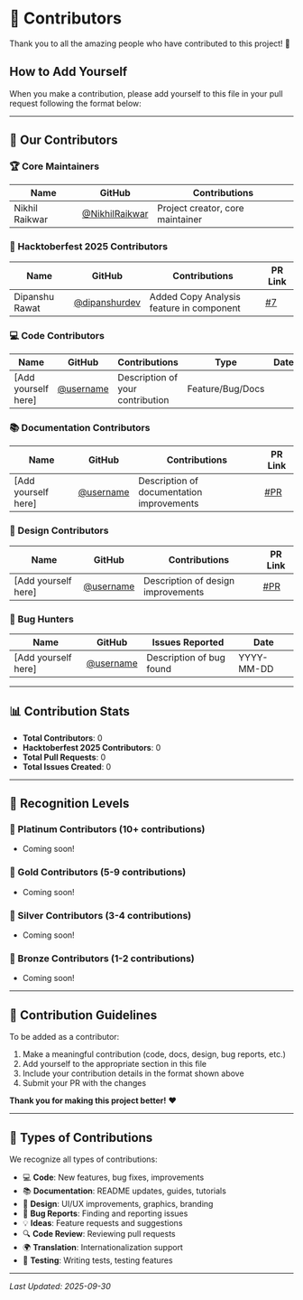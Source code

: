 # 🌟 Contributors

Thank you to all the amazing people who have contributed to this project! 🎉

## How to Add Yourself

When you make a contribution, please add yourself to this file in your pull request following the format below:

---

## 👥 Our Contributors

### 🏆 Core Maintainers

| Name | GitHub | Contributions |
|------|--------|---------------|
| Nikhil Raikwar| [@NikhilRaikwar](https://github.com/NikhilRaikwar) | Project creator, core maintainer |

### 🎃 Hacktoberfest 2025 Contributors

| Name | GitHub | Contributions | PR Link |
|------|--------|---------------|---------|
| Dipanshu Rawat | [@dipanshurdev](https://github.com/dipanshurdev) | Added Copy Analysis feature in <SymptomAnalyzer /> component | [#7](https://github.com/yourrepo/pull/7) |

### 💻 Code Contributors

| Name | GitHub | Contributions | Type | Date |
|------|--------|---------------|------|------|
| [Add yourself here] | [@username](https://github.com/username) | Description of your contribution | Feature/Bug/Docs |

### 📚 Documentation Contributors

| Name | GitHub | Contributions | PR Link |
|------|--------|---------------|---------|
| [Add yourself here] | [@username](https://github.com/username) | Description of documentation improvements | [#PR](link) |

### 🎨 Design Contributors

| Name | GitHub | Contributions | PR Link |
|------|--------|---------------|---------|
| [Add yourself here] | [@username](https://github.com/username) | Description of design improvements | [#PR](link) |

### 🐛 Bug Hunters

| Name | GitHub | Issues Reported | Date |
|------|--------|-----------------|------|
| [Add yourself here] | [@username](https://github.com/username) | Description of bug found | YYYY-MM-DD |

---

## 📊 Contribution Stats

- **Total Contributors**: 0
- **Hacktoberfest 2025 Contributors**: 0
- **Total Pull Requests**: 0
- **Total Issues Created**: 0

---

## 🏅 Recognition Levels

### 🌟 Platinum Contributors (10+ contributions)
- Coming soon!

### 🥇 Gold Contributors (5-9 contributions)
- Coming soon!

### 🥈 Silver Contributors (3-4 contributions)
- Coming soon!

### 🥉 Bronze Contributors (1-2 contributions)
- Coming soon!

---

## 📝 Contribution Guidelines

To be added as a contributor:
1. Make a meaningful contribution (code, docs, design, bug reports, etc.)
2. Add yourself to the appropriate section in this file
3. Include your contribution details in the format shown above
4. Submit your PR with the changes

**Thank you for making this project better!** ❤️

---

## 🎯 Types of Contributions

We recognize all types of contributions:
- 💻 **Code**: New features, bug fixes, improvements
- 📚 **Documentation**: README updates, guides, tutorials
- 🎨 **Design**: UI/UX improvements, graphics, branding
- 🐛 **Bug Reports**: Finding and reporting issues
- 💡 **Ideas**: Feature requests and suggestions
- 🔍 **Code Review**: Reviewing pull requests
- 🌍 **Translation**: Internationalization support
- 🧪 **Testing**: Writing tests, testing features

---

*Last Updated: 2025-09-30*
